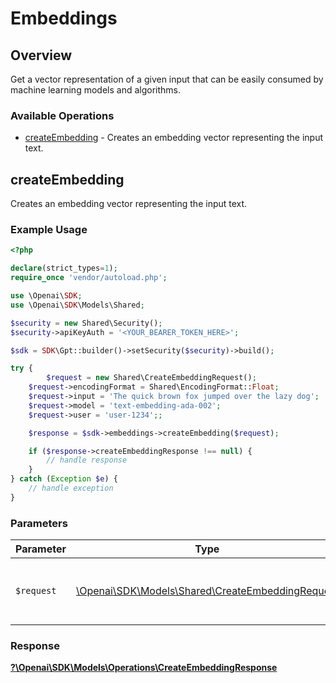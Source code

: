 # Embeddings


## Overview

Get a vector representation of a given input that can be easily consumed by machine learning models and algorithms.

### Available Operations

* [createEmbedding](#createembedding) - Creates an embedding vector representing the input text.

## createEmbedding

Creates an embedding vector representing the input text.

### Example Usage

```php
<?php

declare(strict_types=1);
require_once 'vendor/autoload.php';

use \Openai\SDK;
use \Openai\SDK\Models\Shared;

$security = new Shared\Security();
$security->apiKeyAuth = '<YOUR_BEARER_TOKEN_HERE>';

$sdk = SDK\Gpt::builder()->setSecurity($security)->build();

try {
        $request = new Shared\CreateEmbeddingRequest();
    $request->encodingFormat = Shared\EncodingFormat::Float;
    $request->input = 'The quick brown fox jumped over the lazy dog';
    $request->model = 'text-embedding-ada-002';
    $request->user = 'user-1234';;

    $response = $sdk->embeddings->createEmbedding($request);

    if ($response->createEmbeddingResponse !== null) {
        // handle response
    }
} catch (Exception $e) {
    // handle exception
}
```

### Parameters

| Parameter                                                                                         | Type                                                                                              | Required                                                                                          | Description                                                                                       |
| ------------------------------------------------------------------------------------------------- | ------------------------------------------------------------------------------------------------- | ------------------------------------------------------------------------------------------------- | ------------------------------------------------------------------------------------------------- |
| `$request`                                                                                        | [\Openai\SDK\Models\Shared\CreateEmbeddingRequest](../../Models/Shared/CreateEmbeddingRequest.md) | :heavy_check_mark:                                                                                | The request object to use for the request.                                                        |


### Response

**[?\Openai\SDK\Models\Operations\CreateEmbeddingResponse](../../Models/Operations/CreateEmbeddingResponse.md)**

